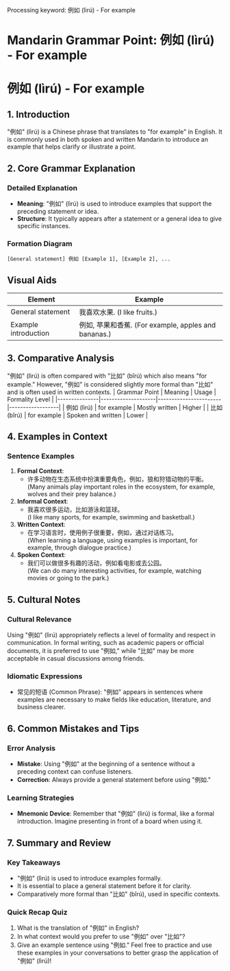 Processing keyword: 例如 (lìrú) - For example
# Mandarin Grammar Point: 例如 (lìrú) - For example
# 例如 (lìrú) - For example
## 1. Introduction
"例如" (lìrú) is a Chinese phrase that translates to "for example" in English. It is commonly used in both spoken and written Mandarin to introduce an example that helps clarify or illustrate a point.
## 2. Core Grammar Explanation
### Detailed Explanation
- **Meaning**: "例如" (lìrú) is used to introduce examples that support the preceding statement or idea.
- **Structure**: It typically appears after a statement or a general idea to give specific instances.
### Formation Diagram
```
[General statement] 例如 [Example 1], [Example 2], ...
```
## Visual Aids
| Element              | Example                      |
|---------------------|------------------------------|
| General statement    | 我喜欢水果. (I like fruits.)  |
| Example introduction  | 例如, 苹果和香蕉. (For example, apples and bananas.) |
## 3. Comparative Analysis
"例如" (lìrú) is often compared with "比如" (bǐrú) which also means "for example." However, "例如" is considered slightly more formal than "比如" and is often used in written contexts.
| Grammar Point | Meaning            | Usage                 | Formality Level |
|---------------|--------------------|-----------------------|------------------|
| 例如 (lìrú)   | for example        | Mostly written        | Higher           |
| 比如 (bǐrú)   | for example        | Spoken and written    | Lower            |
## 4. Examples in Context
### Sentence Examples
1. **Formal Context**: 
   - 许多动物在生态系统中扮演重要角色，例如，狼和狩猎动物的平衡。  
   (Many animals play important roles in the ecosystem, for example, wolves and their prey balance.)
2. **Informal Context**:  
   - 我喜欢很多运动，比如游泳和篮球。  
   (I like many sports, for example, swimming and basketball.)
3. **Written Context**:  
   - 在学习语言时，使用例子很重要，例如，通过对话练习。  
   (When learning a language, using examples is important, for example, through dialogue practice.)
4. **Spoken Context**:  
   - 我们可以做很多有趣的活动，例如看电影或去公园。  
   (We can do many interesting activities, for example, watching movies or going to the park.)
## 5. Cultural Notes
### Cultural Relevance
Using "例如" (lìrú) appropriately reflects a level of formality and respect in communication. In formal writing, such as academic papers or official documents, it is preferred to use "例如," while "比如" may be more acceptable in casual discussions among friends.
### Idiomatic Expressions
- 常见的短语 (Common Phrase): "例如" appears in sentences where examples are necessary to make fields like education, literature, and business clearer. 
## 6. Common Mistakes and Tips
### Error Analysis
- **Mistake**: Using "例如" at the beginning of a sentence without a preceding context can confuse listeners.  
- **Correction**: Always provide a general statement before using "例如."
### Learning Strategies
- **Mnemonic Device**: Remember that "例如" (lìrú) is formal, like a formal introduction. Imagine presenting in front of a board when using it.
## 7. Summary and Review
### Key Takeaways
- "例如" (lìrú) is used to introduce examples formally.
- It is essential to place a general statement before it for clarity.
- Comparatively more formal than "比如" (bǐrú), used in specific contexts.
### Quick Recap Quiz
1. What is the translation of "例如" in English?
2. In what context would you prefer to use "例如" over "比如"?
3. Give an example sentence using "例如."
Feel free to practice and use these examples in your conversations to better grasp the application of "例如" (lìrú)!

